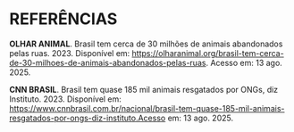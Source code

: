 # REFERÊNCIAS

**OLHAR ANIMAL**. Brasil tem cerca de 30 milhões de animais abandonados pelas ruas. 2023.
Disponível em: https://olharanimal.org/brasil-tem-cerca-de-30-milhoes-de-animais-abandonados-pelas-ruas. Acesso em: 13 ago. 2025.

**CNN BRASIL**. Brasil tem quase 185 mil animais resgatados por ONGs, diz Instituto. 2023.
Disponível em: https://www.cnnbrasil.com.br/nacional/brasil-tem-quase-185-mil-animais-resgatados-por-ongs-diz-instituto.Acesso em: 13 ago. 2025.

